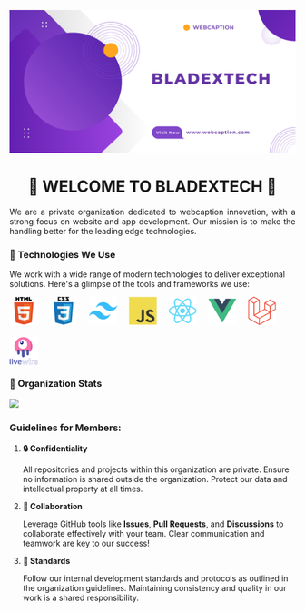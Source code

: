 ![BLADEXTECH](https://github.com/BLADEXTECH-R/.github/blob/main/BLADEXTECH.png?raw=true "BLADEXTECH")

<h1 align="center">🎉 WELCOME TO BLADEXTECH 🎉</h1>

<p style="text-align:justify;">We are a private organization dedicated to webcaption innovation, with a strong focus on website and app development. Our mission is to make the handling better for the leading edge technologies.</p>

### 🚀 Technologies We Use

We work with a wide range of modern technologies to deliver exceptional solutions. Here's a glimpse of the tools and frameworks we use:

<div markdown="1" style="display:flex; gap:20px; flex-wrap: wrap;">
<img src="https://raw.githubusercontent.com/devicons/devicon/6910f0503efdd315c8f9b858234310c06e04d9c0/icons/html5/html5-original-wordmark.svg" height="50"/>
<img src="https://raw.githubusercontent.com/devicons/devicon/6910f0503efdd315c8f9b858234310c06e04d9c0/icons/css3/css3-original-wordmark.svg" height="50"/>
<img src="https://raw.githubusercontent.com/devicons/devicon/6910f0503efdd315c8f9b858234310c06e04d9c0/icons/tailwindcss/tailwindcss-original.svg" height="50"/>
<img src="https://raw.githubusercontent.com/devicons/devicon/6910f0503efdd315c8f9b858234310c06e04d9c0/icons/javascript/javascript-original.svg" height="50"/>
<img src="https://raw.githubusercontent.com/devicons/devicon/6910f0503efdd315c8f9b858234310c06e04d9c0/icons/react/react-original.svg" height="50"/>
<img src="https://raw.githubusercontent.com/devicons/devicon/6910f0503efdd315c8f9b858234310c06e04d9c0/icons/vuejs/vuejs-original.svg" height="50"/>
<img src="https://raw.githubusercontent.com/devicons/devicon/6910f0503efdd315c8f9b858234310c06e04d9c0/icons/laravel/laravel-original.svg" height="50"/>
<img src="https://raw.githubusercontent.com/devicons/devicon/6910f0503efdd315c8f9b858234310c06e04d9c0/icons/livewire/livewire-original-wordmark.svg" height="50"/>
</div>

### 🏢 Organization Stats

![](https://komarev.com/ghpvc/?username=BLADEXTECH-R)

### Guidelines for Members:

1. **🔒 Confidentiality**

   All repositories and projects within this organization are private. Ensure no information is shared outside the organization. Protect our data and intellectual property at all times.

2. **🤝 Collaboration**

   Leverage GitHub tools like **Issues**, **Pull Requests**, and **Discussions** to collaborate effectively with your team. Clear communication and teamwork are key to our success!

3. **📏 Standards**

   Follow our internal development standards and protocols as outlined in the organization guidelines. Maintaining consistency and quality in our work is a shared responsibility.
